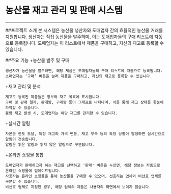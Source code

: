 # 농산물 재고 관리 및 판매 시스템
---------------------------

##프로젝트 소개
  본 시스템은 농산물 생산자와 도매업자 간의 효율적인 농산물 거래를 지원합니다. 생산자는 직접 농산물을 발주하며, 
  이는 도매업자들의 구매 리스트에 자동으로 등록됩니다. 
  도매업자는 이 리스트에서 제품을 구매하고, 자신의 재고로 등록할 수 있습니다.

##주요 기능
  +농산물 발주 및 구매

    생산자가 농산물을 발주하면, 해당 제품은 도매업자들의 구매 리스트에 자동으로 등록됩니다.
    소매업자는 ‘구매’ 버튼을 눌러 제품을 구매하고, 자신의 재고로 등록할 수 있습니다.
    
  +재고 관리 및 분석

    재고로 등록된 제품들은 장부와 재고 목록에 표시됩니다.
    구매 및 판매 일자, 판매량, 구매량 등이 그래프로 나타나며, 이를 통해 재고 상태를 한눈에 파악할 수 있습니다.
    불량 재고 발생 시, 도매업자는 해당 재고를 관리할 수 있습니다.
    
  +실시간 알림

    자본금 한도 도달, 특정 재고의 가격 변동, 재고 부족 등의 특정 상황이 발생하면 실시간으로 알림이 전송됩니다.
    알림은 읽은 알림과 읽지 않은 알림으로 구분됩니다.
    
  +온라인 쇼핑몰 통합

    도매업자가 판매하고자 하는 재고를 선택하고 '판매' 버튼을 누르면, 해당 정보는 자동으로 온라인 쇼핑몰에 업데이트됩니다.
    사용자는 온라인 쇼핑몰을 통해 농산물을 구매할 수 있으며, 선호하는 업체와 비선호 업체를 구분할 수 있습니다.
    비선호 업체로 지정된 경우, 해당 업체의 제품은 사용자의 화면에서 보이지 않습니다.
